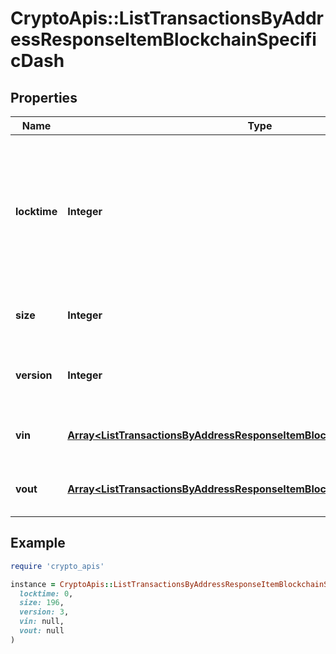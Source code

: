 # CryptoApis::ListTransactionsByAddressResponseItemBlockchainSpecificDash

## Properties

| Name | Type | Description | Notes |
| ---- | ---- | ----------- | ----- |
| **locktime** | **Integer** | Represents the locktime on the transaction on the specific blockchain, i.e. the blockheight at which the transaction is valid. |  |
| **size** | **Integer** | Represents the total size of this transaction. |  |
| **version** | **Integer** | Represents the transaction&#39;s version number. |  |
| **vin** | [**Array&lt;ListTransactionsByAddressResponseItemBlockchainSpecificDashVin&gt;**](ListTransactionsByAddressResponseItemBlockchainSpecificDashVin.md) | Represents the transaction inputs. |  |
| **vout** | [**Array&lt;ListTransactionsByAddressResponseItemBlockchainSpecificDashVout&gt;**](ListTransactionsByAddressResponseItemBlockchainSpecificDashVout.md) | Represents the transaction outputs. |  |

## Example

```ruby
require 'crypto_apis'

instance = CryptoApis::ListTransactionsByAddressResponseItemBlockchainSpecificDash.new(
  locktime: 0,
  size: 196,
  version: 3,
  vin: null,
  vout: null
)
```

